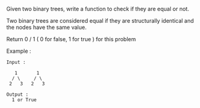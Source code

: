 Given two binary trees, write a function to check if they are equal or not.

Two binary trees are considered equal if they are structurally identical and the nodes have the same value.

Return 0 / 1 ( 0 for false, 1 for true ) for this problem

Example :
```
Input : 

   1       1
  / \     / \
 2   3   2   3

Output : 
  1 or True
 ```